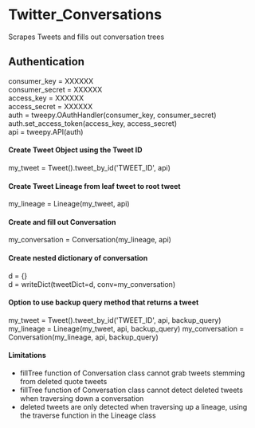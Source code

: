 # Twitter_Conversations
Scrapes Tweets and fills out conversation trees

## Authentication 
consumer_key = XXXXXX  
consumer_secret = XXXXXX  
access_key = XXXXXX  
access_secret = XXXXXX  
auth = tweepy.OAuthHandler(consumer_key, consumer_secret)  
auth.set_access_token(access_key, access_secret)  
api = tweepy.API(auth)  

#### Create Tweet Object using the Tweet ID
my_tweet = Tweet().tweet_by_id('TWEET_ID', api)

#### Create Tweet Lineage from leaf tweet to root tweet
my_lineage = Lineage(my_tweet, api)

#### Create and fill out Conversation
my_conversation = Conversation(my_lineage, api)

#### Create nested dictionary of conversation
d = {}  
d = writeDict(tweetDict=d, conv=my_conversation)

#### Option to use backup query method that returns a tweet
my_tweet = Tweet().tweet_by_id('TWEET_ID', api, backup_query)
my_lineage = Lineage(my_tweet, api, backup_query)
my_conversation = Conversation(my_lineage, api, backup_query)

#### Limitations
- fillTree function of Conversation class cannot grab tweets stemming from deleted quote tweets
- fillTree function of Conversation class cannot detect deleted tweets when traversing down a conversation
- deleted tweets are only detected when traversing up a lineage, using the traverse function in the Lineage class

